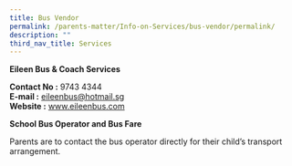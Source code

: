 ```yaml
---
title: Bus Vendor
permalink: /parents-matter/Info-on-Services/bus-vendor/permalink/
description: ""
third_nav_title: Services
---
```

**Eileen Bus &amp; Coach Services**  

**Contact No :** 9743 4344  
**E-mail :** eileenbus@hotmail.sg  
**Website :** <a href="www.eileenbus.com/" target="_blank" rel="noopener noreferrer">www.eileenbus.com</a>

**School Bus Operator and Bus Fare**


Parents are to contact the bus operator directly for their child’s transport arrangement.